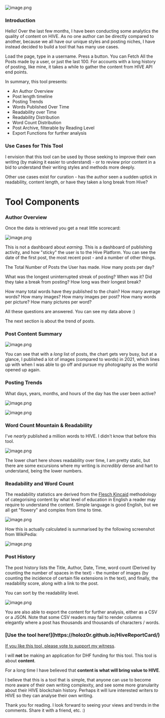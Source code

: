 
![image.png](https://files.peakd.com/file/peakd-hive/holoz0r/23y8qiijNmCc2KM1LLRUY3BdqnULD1NkQMWUHynadUq5gCKrwKNAQnkPkFacEoX5ZFMhb.png)


<h3>Introduction</h3>

Hello! Over the last few months, I have been conducting some analytics the quality of content on HIVE. As no one author can be directly compared to another, because we all have our unique styles and posting niches, I have instead decided to build a tool that has many use cases. 

Load the page, type in a username. Press a button. You can Fetch All the Posts made by a user, or just the last 100. For accounts with a long history of posting, like mine, it takes a while to gather the content from HIVE API end points. 

In summary, this tool presents: 

- An Author Overview
- Post length timeline
- Posting Trends
- Words Published Over Time
- Readability over Time 
- Readability Distribution
- Word Count Distribution
- Post Archive, filterable by Reading Level
- Export Functions for further analysis 

<h3>Use Cases for This Tool</h3>

I envision that this tool can be used by those seeking to improve their own writing (by making it easier to understand) - or to review prior content in a bid to understand their writing styles and methods more deeply. 

Other use cases exist for curation - has the author seen a sudden uptick in readability, content length, or have they taken a long break from Hive? 

<h1>Tool Components</h1>

<h3>Author Overview</h3>

Once the data is retrieved you get a neat little scorecard: 


![image.png](https://files.peakd.com/file/peakd-hive/holoz0r/Enyo1Z3tE3ojVaw1fu2YHm7v8mncsUcuqg9i9Re1nz9UzqxXeh4C3hmRkiNgVqfELSe.png)

This is not a dashboard about *earning*. This is a dashboard of publishing activity, and how "sticky" the user is to the Hive Platform. You can see the date of the first post, the most recent post - and a number of other things.

The Total Number of Posts the User has made. How many posts per day? 

What was the longest uninterrupted streak of posting? When was it? Did they take a break from posting? How long was their longest break? 

How many total words have they published to the chain? How many average words? How many images? How many images per post? How many words per picture? How many pictures per word? 

All these questions are answered. You can see my data above :) 

The next section is about the trend of posts.

<h3>Post Content Summary</h3>

![image.png](https://files.peakd.com/file/peakd-hive/holoz0r/23tGRVKmER4EQYb1KRp4tbhmQ9gWjUnxApmv5rPK5nNz6QcmTBLbXqG15sw2DFL5hdBWD.png)

You can see that with a <em>long</em> list of posts, the chart gets very busy, but at a glance, I published a lot of images (compared to words) in 2021, which lines up with when I was able to go off and pursue my photography as the world opened up again.

<h3>Posting Trends</h3>

What days, years, months, and hours of the day has the user been active? 

![image.png](https://files.peakd.com/file/peakd-hive/holoz0r/EoCYtFFeRCcMFUnBwMjeE57NXw4crTBdX78gP8cP1RuPHusPExCx2ovFzgzv6obqHyZ.png)

![image.png](https://files.peakd.com/file/peakd-hive/holoz0r/23tRtHkkPwgy9BZzDYFanA9YZoYv1LFyeXwfhbi9whqMViQG4bUNGt6Utsz2wUsHBHp8L.png)

<h3>Word Count Mountain &  Readability</h3>

I've *nearly* published a million words to HIVE. I didn't know that before this tool.

![image.png](https://files.peakd.com/file/peakd-hive/holoz0r/23t76y74Xd3Zyb2dp4kfetWbkBZjcB49ipypj4tpMCoePLTGDFJpAdm16gq4YjprDxQ6b.png)

The lower chart here shows readability over time, I am pretty static, but there are some excursions where my writing is *incredibly* dense and hart to understand, being the lower numbers.

<h3>Readability and Word Count</h3>

The readability statistics are derived from the [Flesch Kincaid](https://en.wikipedia.org/wiki/Flesch%E2%80%93Kincaid_readability_tests) methodology of categorising content by what level of education in English a reader may require to understand the content. Simple language is good English, but we all get "flowery" and complex from time to time. 



![image.png](https://files.peakd.com/file/peakd-hive/holoz0r/23tRvZxB5RbpjsbKWrf18HwXh9j5oLVCy1gxPkpJ3WXGykCwcQxmZ4fZ7ES9T9qAZJLAx.png)

How this is actually calculated is summarised by the following screenshot from WikiPedia: 


![image.png](https://files.peakd.com/file/peakd-hive/holoz0r/23tmjgGNGmMePfBoq49fPwAd6ApwkibyA8bK9tpoTLJUW35aFEEGDRePjLxuGrc22Lggg.png)


<h3> Post History</h3>

The post history lists the Title, Author, Date, Time, word count (Derived by counting the number of spaces in the text) - the number of images (by counting the incidence of certain file extensions in the text), and finally, the readability score, along with a link to the post. 

You can sort  by the readability level.

![image.png](https://files.peakd.com/file/peakd-hive/holoz0r/23tGR5HhQxVc3GW3NbiH1HPknMfQpUGAoaa4pkN165VXUpWVgtJ6Pd5iDTmadLKrdxuo3.png)

You are also able to export the content for further analysis, either as a CSV or a JSON. Note that some CSV readers may fail to render columns elegantly where a post has thousands and thousands of characters / words. 


<h3>[Use the tool here!](https://holoz0r.github.io/HiveReportCard/)</h3>

[If you like this tool, please vote to support my witness](https://vote.hive.uno/@holoz0r). 

I will **not** be making an application for DHF funding for this tool. This tool is about **content**. 

For a long time I have believed that **content is what will bring value to HIVE**. 

I believe that this is a tool that is simple, that anyone can use to become more aware of their own writing complexity, and see some more granularity about their HIVE blockchain history. Perhaps it will lure interested writers *to* HIVE so they can analyse their own writing.

Thank you for reading. I look forward to seeing your views and trends in the comments. Share it with a friend, etc.  :) 

